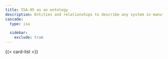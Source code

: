 ```yaml
---
title: ISA-95 as an ontology
description: Entities and relationships to describe any system in manufacturing operations management
cascade:
  type: isa

  sidebar:
    exclude: true
---
```


{{< card-list >}}
